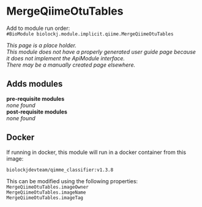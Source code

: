 # MergeQiimeOtuTables
Add to module run order:                    
`#BioModule biolockj.module.implicit.qiime.MergeQiimeOtuTables`

*This page is a place holder.*                   
*This module does not have a properly generated user guide page because it does not implement the ApiModule interface.*                   
*There may be a manually created page elsewhere.*

## Adds modules 
**pre-requisite modules**                    
*none found*                   
**post-requisite modules**                    
*none found*                   

## Docker 
If running in docker, this module will run in a docker container from this image:<br>
```
biolockjdevteam/qimme_classifier:v1.3.8
```
This can be modified using the following properties:<br>
`MergeQiimeOtuTables.imageOwner`<br>
`MergeQiimeOtuTables.imageName`<br>
`MergeQiimeOtuTables.imageTag`<br>

